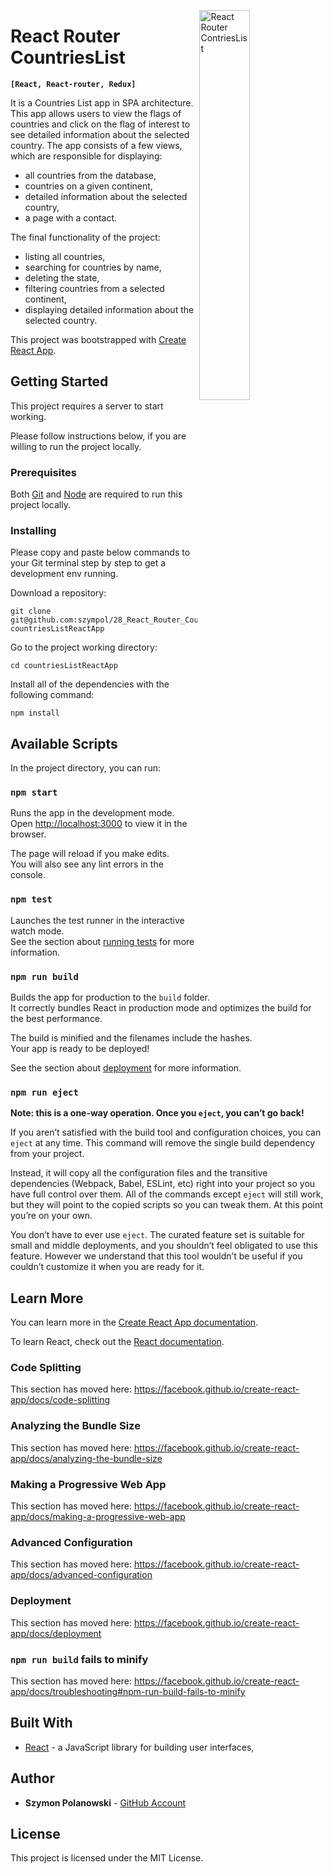 [<img src="https://github.com/szympol/28_React_Router_CountriesList/blob/master/images/main.JPG?raw=true" align="right" alt="React Router ContriesList" width="40%">](https://github.com/szympol/28_React_Router_CountriesList/blob/master/images/main.JPG)

# React Router CountriesList

**`[React, React-router, Redux]`**

It is a Countries List app in SPA architecture. This app allows users to view the flags of countries and click on the flag of interest to see detailed information about the selected country. The app consists of a few views, which are responsible for displaying:

- all countries from the database,
- countries on a given continent,
- detailed information about the selected country,
- a page with a contact.

The final functionality of the project:

- listing all countries,
- searching for countries by name,
- deleting the state,
- filtering countries from a selected continent,
- displaying detailed information about the selected country.


This project was bootstrapped with [Create React App](https://github.com/facebook/create-react-app).

## Getting Started

<!-- - [View project online](https://szympol.github.io/28_React_Router_CountriesList) -->
This project requires a server to start working.

Please follow instructions below, if you are willing to run the project locally.

### Prerequisites

Both [Git](https://git-scm.com/downloads) and [Node](https://nodejs.org/en/download/) are required to run this project locally.

### Installing

Please copy and paste below commands to your Git terminal step by step to get a development env running.

Download a repository:

```node
git clone git@github.com:szympol/28_React_Router_CountriesList.git countriesListReactApp
```

Go to the project working directory:

```node
cd countriesListReactApp
```

Install all of the dependencies with the following command:

```node
npm install
```

## Available Scripts

In the project directory, you can run:

### `npm start`

Runs the app in the development mode.<br>
Open [http://localhost:3000](http://localhost:3000) to view it in the browser.

The page will reload if you make edits.<br>
You will also see any lint errors in the console.

### `npm test`

Launches the test runner in the interactive watch mode.<br>
See the section about [running tests](https://facebook.github.io/create-react-app/docs/running-tests) for more information.

### `npm run build`

Builds the app for production to the `build` folder.<br>
It correctly bundles React in production mode and optimizes the build for the best performance.

The build is minified and the filenames include the hashes.<br>
Your app is ready to be deployed!

See the section about [deployment](https://facebook.github.io/create-react-app/docs/deployment) for more information.

### `npm run eject`

**Note: this is a one-way operation. Once you `eject`, you can’t go back!**

If you aren’t satisfied with the build tool and configuration choices, you can `eject` at any time. This command will remove the single build dependency from your project.

Instead, it will copy all the configuration files and the transitive dependencies (Webpack, Babel, ESLint, etc) right into your project so you have full control over them. All of the commands except `eject` will still work, but they will point to the copied scripts so you can tweak them. At this point you’re on your own.

You don’t have to ever use `eject`. The curated feature set is suitable for small and middle deployments, and you shouldn’t feel obligated to use this feature. However we understand that this tool wouldn’t be useful if you couldn’t customize it when you are ready for it.

## Learn More

You can learn more in the [Create React App documentation](https://facebook.github.io/create-react-app/docs/getting-started).

To learn React, check out the [React documentation](https://reactjs.org/).

### Code Splitting

This section has moved here: https://facebook.github.io/create-react-app/docs/code-splitting

### Analyzing the Bundle Size

This section has moved here: https://facebook.github.io/create-react-app/docs/analyzing-the-bundle-size

### Making a Progressive Web App

This section has moved here: https://facebook.github.io/create-react-app/docs/making-a-progressive-web-app

### Advanced Configuration

This section has moved here: https://facebook.github.io/create-react-app/docs/advanced-configuration

### Deployment

This section has moved here: https://facebook.github.io/create-react-app/docs/deployment

### `npm run build` fails to minify

This section has moved here: https://facebook.github.io/create-react-app/docs/troubleshooting#npm-run-build-fails-to-minify

## Built With

- [React](https://reactjs.org/) - a JavaScript library for building user interfaces,

## Author

- **Szymon Polanowski** - [GitHub Account](https://github.com/szympol)

## License

This project is licensed under the MIT License.
